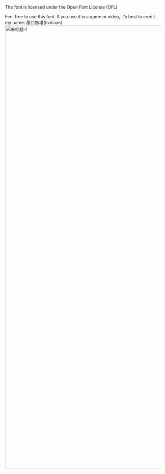 The font is licensed under the Open Font License (OFL)

Feel free to use this font. If you use it in a game or video, it’s best to credit my name: 移口界堆(hvdcxm)
<img width="2560" height="1440" alt="未标题-1" src="https://github.com/user-attachments/assets/cdff5a2a-59ac-4610-bc19-15cba93c0f13" />
